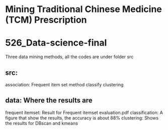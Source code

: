 # Mining Traditional Chinese Medicine (TCM) Prescription​
# 526_Data-science-final
Three data mining methods, all the codes are under folder src
## src: 
association: Frequent item set method
classify
clustering
## data: Where the results are
frequent itemset: Result for Frequent itemset evaluation.pdf
classification: A figure that show the results, the accuracy is about 88%
clustering: Shows the results for DBscan and kmeans
